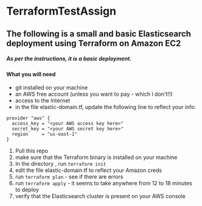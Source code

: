 # TerraformTestAssign

## The following is a small and basic Elasticsearch deployment using Terraform on Amazon EC2

##### As per the instructions, it is a basic deployment.

#### What you will need

* git installed on your machine
* an AWS free account (unless you want to pay - which I don't!!)
* access to the Internet
* in the file elastic-domain.tf, update the following line to reflect your info:
``` 
provider "aws" {
  access_key = "<your AWS access key here>"
  secret_key = "<your AWS secret key here>"
  region     = "us-east-1"
}
```

1. Pull this repo
2. make sure that the Terraform binary is installed on your machine
3. In the directory , run ``terraform init``
4. edit the file elastic-domain.tf to reflect your Amazon creds
5. run ``terraform plan`` - see if there are errors
6. run ``terraform apply`` - it seems to take anywhere from 12 to 18 minutes to deploy
7. verify that the Elasticsearch cluster is present on your AWS console 
